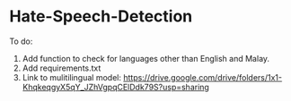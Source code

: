 # Hate-Speech-Detection

To do:
1. Add function to check for languages other than English and Malay.
2. Add requirements.txt
3. Link to mulitilingual model: https://drive.google.com/drive/folders/1x1-KhqkeqgyX5qY_JZhVgpqCElDdk79S?usp=sharing
